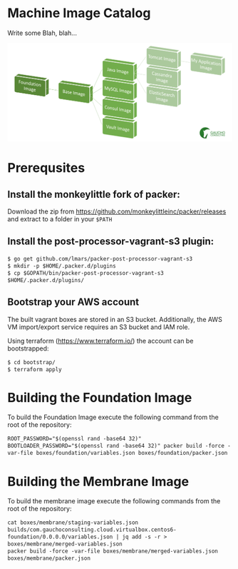 # Machine Image Catalog

Write some Blah, blah...

![Machine Image Catalog](media/catalog.png)

# Prerequsites

## Install the monkeylittle fork of packer:

Download the zip from https://github.com/monkeylittleinc/packer/releases and extract to a folder in your `$PATH`

## Install the post-processor-vagrant-s3 plugin:

```shell
$ go get github.com/lmars/packer-post-processor-vagrant-s3
$ mkdir -p $HOME/.packer.d/plugins
$ cp $GOPATH/bin/packer-post-processor-vagrant-s3 $HOME/.packer.d/plugins/
```

## Bootstrap your AWS account

The built vagrant boxes are stored in an S3 bucket.
Additionally, the AWS VM import/export service requires an S3 bucket and IAM role.

Using terraform (https://www.terraform.io/) the account can be bootstrapped:

```shell
$ cd bootstrap/
$ terraform apply
```

# Building the Foundation Image

To build the Foundation Image execute the following command from the root of the repository:

```shell
ROOT_PASSWORD="$(openssl rand -base64 32)" BOOTLOADER_PASSWORD="$(openssl rand -base64 32)" packer build -force -var-file boxes/foundation/variables.json boxes/foundation/packer.json 
```

# Building the Membrane Image

To build the membrane image execute the following commands from the root of the repository:

```shell
cat boxes/membrane/staging-variables.json builds/com.gauchoconsulting.cloud.virtualbox.centos6-foundation/0.0.0.0/variables.json | jq add -s -r > boxes/membrane/merged-variables.json
packer build -force -var-file boxes/membrane/merged-variables.json boxes/membrane/packer.json
```
